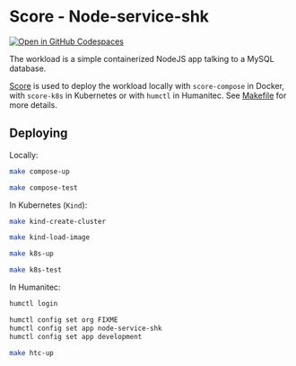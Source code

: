 # Score - Node-service-shk

[![Open in GitHub Codespaces](https://github.com/codespaces/badge.svg)](https://codespaces.new/htc-kubecon-na-2024/node-service-shk)

The workload is a simple containerized NodeJS app talking to a MySQL database.

[Score](https://score.dev/) is used to deploy the workload locally with `score-compose` in Docker, with `score-k8s` in Kubernetes or with `humctl` in Humanitec. See [Makefile](Makefile) for more details.

## Deploying

Locally:
```bash
make compose-up

make compose-test
```

In Kubernetes (`Kind`):
```bash
make kind-create-cluster

make kind-load-image

make k8s-up

make k8s-test
```

In Humanitec:
```bash
humctl login

humctl config set org FIXME
humctl config set app node-service-shk
humctl config set app development

make htc-up
```